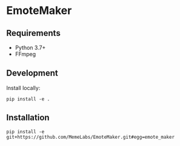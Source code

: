 # EmoteMaker

## Requirements
- Python 3.7+
- FFmpeg

## Development
Install locally:
```
pip install -e .
```

## Installation
```
pip install -e git+https://github.com/MemeLabs/EmoteMaker.git#egg=emote_maker
```
